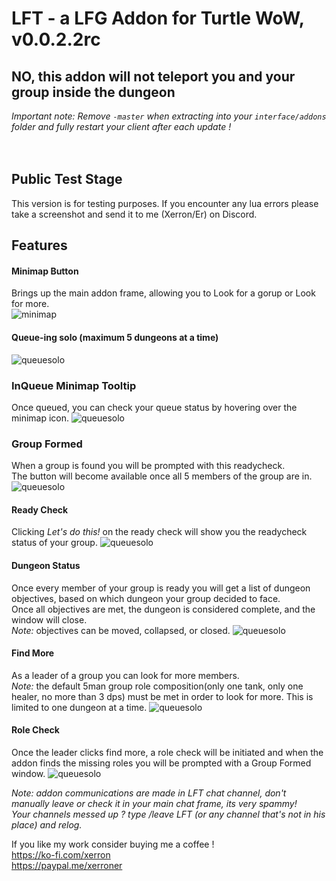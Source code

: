 # LFT - a LFG Addon for Turtle WoW, v0.0.2.2rc


## NO, this addon will not teleport you and your group inside the dungeon ##

_Important note: Remove `-master` when extracting into your `interface/addons` folder and fully restart your client after each update !_<BR><BR><Br>

## Public Test Stage ##
This version is for testing purposes. If you encounter any lua errors please take a screenshot and send it to me (Xerron/Er) on Discord.

## Features ##

#### Minimap Button ####
Brings up the main addon frame, allowing you to Look for a gorup or Look for more.<Br>
![minimap](https://imgur.com/Z1uRxqz.png)

#### Queue-ing solo (maximum 5 dungeons at a time) ####
![queuesolo](https://imgur.com/ZWd7awX.png)

### InQueue Minimap Tooltip ###
Once queued, you can check your queue status by hovering over the minimap icon.
![queuesolo](https://imgur.com/O0MNsKv.png)


### Group Formed ####
When a group is found you will be prompted with this readycheck.<br>
The button will become available once all 5 members of the group are in.
![queuesolo](https://imgur.com/9rHbnfQ.png)

#### Ready Check ####
Clicking *Let's do this!* on the ready check will show you the readycheck status of your group.
![queuesolo](https://imgur.com/1h3FDYG.png)

#### Dungeon Status ####
Once every member of your group is ready you will get a list of dungeon objectives, based on which dungeon your group decided to face.<br>
Once all objectives are met, the dungeon is considered complete, and the window will close.<br>
_Note:_ objectives can be moved, collapsed, or closed.
![queuesolo](https://imgur.com/UGRDmzm.png)



#### Find More ####
As a leader of a group you can look for more members.<br>
_Note:_ the default 5man group role composition(only one tank, only one healer, no more than 3 dps) must be met in order to look for more. This is limited to one dungeon at a time.
![queuesolo](https://imgur.com/iOkkHks.png)

#### Role Check ####
Once the leader clicks find more, a role check will be initiated and when the addon finds the missing roles you will be prompted with a Group Formed window.
![queuesolo](https://imgur.com/62LdVAT.png)



_Note: addon communications are made in LFT chat channel, don't manually leave or check it in your main chat frame, its very spammy!_<Br>
_Your channels messed up ? type /leave LFT (or any channel that's not in his place) and relog._


If you like my work consider buying me a coffee !<br> 
https://ko-fi.com/xerron <br>
https://paypal.me/xerroner <br>
